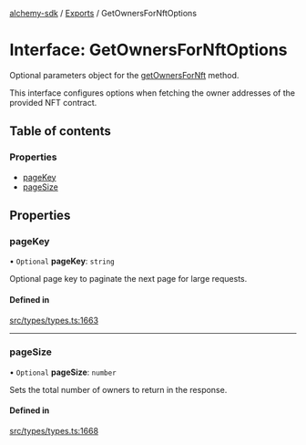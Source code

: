 [alchemy-sdk](../README.md) / [Exports](../modules.md) / GetOwnersForNftOptions

# Interface: GetOwnersForNftOptions

Optional parameters object for the [getOwnersForNft](../classes/NftNamespace.md#getownersfornft) method.

This interface configures options when fetching the owner addresses of the
provided NFT contract.

## Table of contents

### Properties

- [pageKey](GetOwnersForNftOptions.md#pagekey)
- [pageSize](GetOwnersForNftOptions.md#pagesize)

## Properties

### pageKey

• `Optional` **pageKey**: `string`

Optional page key to paginate the next page for large requests.

#### Defined in

[src/types/types.ts:1663](https://github.com/alchemyplatform/alchemy-sdk-js/blob/c7197b9/src/types/types.ts#L1663)

___

### pageSize

• `Optional` **pageSize**: `number`

Sets the total number of owners to return in the response.

#### Defined in

[src/types/types.ts:1668](https://github.com/alchemyplatform/alchemy-sdk-js/blob/c7197b9/src/types/types.ts#L1668)
